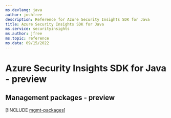 ```yaml
---
ms.devlang: java
author: joshfree
description: Reference for Azure Security Insights SDK for Java
title: Azure Security Insights SDK for Java
ms.service: securityinsights
ms.author: jfree
ms.topic: reference
ms.data: 09/15/2022
---
```

# Azure Security Insights SDK for Java - preview

## Management packages - preview
[!INCLUDE [mgmt-packages](security-insights-mgmt-index.md)]